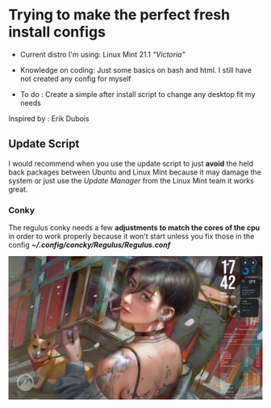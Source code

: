 # Trying to make the perfect fresh install configs


* Current distro I'm using: Linux Mint 21.1 _"Victoria"_


* Knowledge on coding: Just some basics on bash and html.
  I still have not created any config for myself

* To do :  Create a simple after install script to change any desktop fit my needs 

Inspired by : Erik Dubois

## Update Script
I would recommend when you use the update script to just **avoid** the held back packages between Ubuntu and Linux Mint because it may damage the system or just use the _Update Manager_ from the Linux Mint team it works great.

### Conky
The regulus conky needs a few **adjustments to match the cores of the cpu** in order to work properly because it won't start unless you fix those in the config _**~/.config/concky/Regulus/Regulus.conf**_

![Preview conky with music](https://github.com/Agi0m/Agi0m/blob/40426da8828601e0015caab383e5caf8995c8c03/Conky/Regulus/With%20music%20playing.png?raw=true "Preview")

<!---
Agi0m/Agi0m is a ✨ special ✨ repository because its `README.md` (this file) appears on your GitHub profile.
You can click the Preview link to take a look at your changes.
--->
